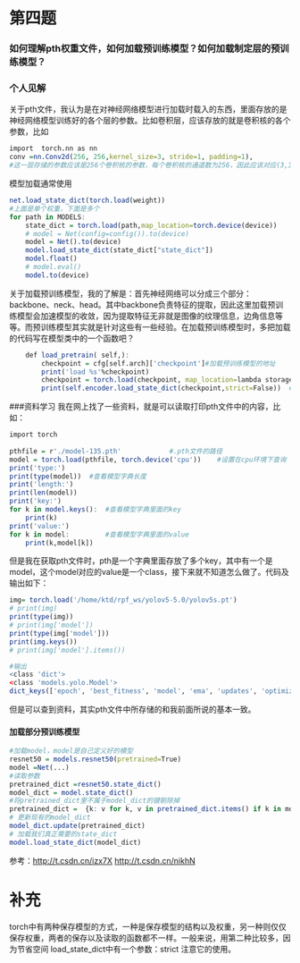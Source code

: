 # 第四题
### 如何理解pth权重文件，如何加载预训练模型？如何加载制定层的预训练模型？
### 个人见解
关于pth文件，我认为是在对神经网络模型进行加载时载入的东西，里面存放的是神经网络模型训练好的各个层的参数。比如卷积层，应该存放的就是卷积核的各个参数，比如
```r
import  torch.nn as nn
conv =nn.Conv2d(256, 256,kernel_size=3, stride=1, padding=1),
#这一层存储的参数应该是256个卷积核的参数，每个卷积核的通道数为256，因此应该对应(3,3,256,256)的多维数组？
```
模型加载通常使用
```r
net.load_state_dict(torch.load(weight))
#上面是单个权重，下面是多个
for path in MODELS:
    state_dict = torch.load(path,map_location=torch.device(device))
    # model = Net(config=config()).to(device)
    model = Net().to(device)
    model.load_state_dict(state_dict["state_dict"])
    model.float()
    # model.eval()
    model.to(device)
```
关于加载预训练模型，我的了解是：首先神经网络可以分成三个部分：backbone、neck、head。其中backbone负责特征的提取，因此这里加载预训练模型会加速模型的收敛，因为提取特征无非就是图像的纹理信息，边角信息等等。而预训练模型其实就是针对这些有一些经验。在加载预训练模型时，多把加载的代码写在模型类中的一个函数吧？
```r
	def load_pretrain( self,):
		checkpoint = cfg[self.arch]['checkpoint']#加载预训练模型的地址
		print('load %s'%checkpoint)
		checkpoint = torch.load(checkpoint, map_location=lambda storage, loc: storage)  #True----加载模型
		print(self.encoder.load_state_dict(checkpoint,strict=False))  #True
```
###资料学习
我在网上找了一些资料，就是可以读取打印pth文件中的内容，比如：
```r
import torch
 
pthfile = r'./model-135.pth'            #.pth文件的路径
model = torch.load(pthfile, torch.device('cpu'))    #设置在cpu环境下查询
print('type:')
print(type(model))  #查看模型字典长度
print('length:')
print(len(model))
print('key:')
for k in model.keys():  #查看模型字典里面的key
    print(k)
print('value:')
for k in model:         #查看模型字典里面的value
    print(k,model[k])
```
但是我在获取pth文件时，pth是一个字典里面存放了多个key，其中有一个是model，这个model对应的value是一个class，接下来就不知道怎么做了。代码及输出如下：
```r
img= torch.load('/home/ktd/rpf_ws/yolov5-5.0/yolov5s.pt')
# print(img)
print(type(img))
# print(img['model'])
print(type(img['model']))
print(img.keys())
# print(img['model'].items())
```
```r
#输出
<class 'dict'>
<class 'models.yolo.Model'>
dict_keys(['epoch', 'best_fitness', 'model', 'ema', 'updates', 'optimizer', 'wandb_id', 'training_results'])
```
但是可以查到资料，其实pth文件中所存储的和我前面所说的基本一致。
#### 加载部分预训练模型
```r
#加载model，model是自己定义好的模型
resnet50 = models.resnet50(pretrained=True) 
model =Net(...) 
#读取参数 
pretrained_dict =resnet50.state_dict() 
model_dict = model.state_dict() 
#将pretrained_dict里不属于model_dict的键剔除掉 
pretrained_dict =  {k: v for k, v in pretrained_dict.items() if k in model_dict} 
# 更新现有的model_dict 
model_dict.update(pretrained_dict) 
# 加载我们真正需要的state_dict 
model.load_state_dict(model_dict)  
```
参考：http://t.csdn.cn/izx7X
            http://t.csdn.cn/nikhN
            

# 补充
torch中有两种保存模型的方式，一种是保存模型的结构以及权重，另一种则仅仅保存权重，两者的保存以及读取的函数都不一样。一般来说，用第二种比较多，因为节省空间
load_state_dict中有一个参数：strict
注意它的使用。
